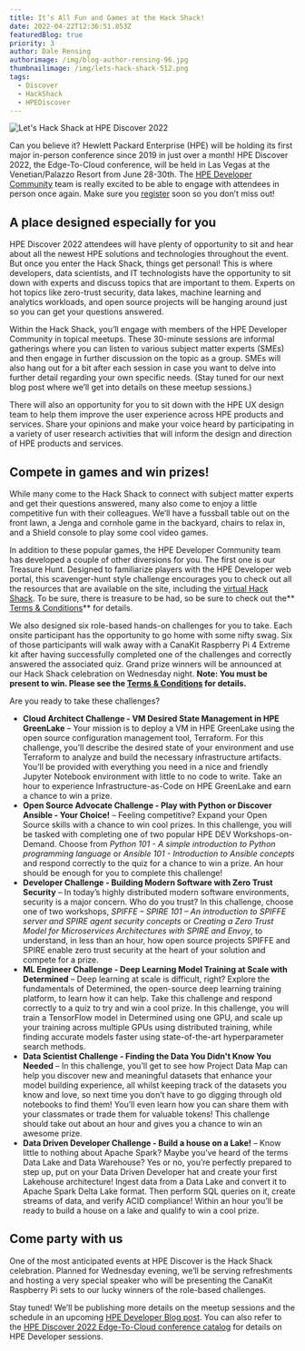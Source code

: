 ```yaml
---
title: It’s All Fun and Games at the Hack Shack!
date: 2022-04-22T12:36:51.853Z
featuredBlog: true
priority: 3
author: Dale Rensing
authorimage: /img/blog-author-rensing-96.jpg
thumbnailimage: /img/lets-hack-shack-512.png
tags:
  - Discover
  - HackShack
  - HPEDiscover
---
```

![Let's Hack Shack at HPE Discover 2022](/img/lets-hack-shack-512.png "Let's Hack Shack at HPE Discover 2022")

Can you believe it? Hewlett Packard Enterprise (HPE) will be holding its first major in-person conference since 2019 in just over a month! HPE Discover 2022, the Edge-To-Cloud conference, will be held in Las Vegas at the Venetian/Palazzo Resort from June 28-30th. The [HPE Developer Community](https://developer.hpe.com/) team is really excited to be able to engage with attendees in person once again. Make sure you [register](https://attend.hpe.com/discover2022/index.cfm?iLangID=1) soon so you don’t miss out!

## A place designed especially for you

HPE Discover 2022 attendees will have plenty of opportunity to sit and hear about all the newest HPE solutions and technologies throughout the event. But once you enter the Hack Shack, things get personal! This is where developers, data scientists, and IT technologists have the opportunity to sit down with experts and discuss topics that are important to them. Experts on hot topics like zero-trust security, data lakes, machine learning and analytics workloads, and open source projects will be hanging around just so you can get your questions answered.

Within the Hack Shack, you’ll engage with members of the HPE Developer Community in topical meetups. These 30-minute sessions are informal gatherings where you can listen to various subject matter experts (SMEs) and then engage in further discussion on the topic as a group. SMEs will also hang out for a bit after each session in case you want to delve into further detail regarding your own specific needs. (Stay tuned for our next blog post where we’ll get into details on these meetup sessions.)

There will also an opportunity for you to sit down with the HPE UX design team to help them improve the user experience across HPE products and services. Share your opinions and make your voice heard by participating in a variety of user research activities that will inform the design and direction of HPE products and services.

## Compete in games and win prizes!

While many come to the Hack Shack to connect with subject matter experts and get their questions answered, many also come to enjoy a little competitive fun with their colleagues. We’ll have a fussball table out on the front lawn, a Jenga and cornhole game in the backyard, chairs to relax in, and a Shield console to play some cool video games. 

In addition to these popular games, the HPE Developer Community team has developed a couple of other diversions for you. The first one is our Treasure Hunt. Designed to familiarize players with the HPE Developer web portal, this scavenger-hunt style challenge encourages you to check out all the resources that are available on the site, including the [virtual Hack Shack](https://developer.hpe.com/hackshack/). To be sure, there is treasure to be had, so be sure to check out the** [Terms & Conditions](https://developer.hpe.com/hackshack/hpediscover2022-treasurehunt-terms-conditions/)** for details.  

We also designed six role-based hands-on challenges for you to take. Each onsite participant has the opportunity to go home with some nifty swag. Six of those participants will walk away with a CanaKit Raspberry Pi 4 Extreme kit after having successfully completed one of the challenges and correctly answered the associated quiz. Grand prize winners will be announced at our Hack Shack celebration on Wednesday night. **Note: You must be present to win. Please see the [Terms & Conditions](https://developer.hpe.com/hackshack/hpediscover2022-swchallenges-terms-conditions/) for details.**  

Are you ready to take these challenges?

* **Cloud Architect Challenge - VM Desired State Management in HPE GreenLake** – Your mission is to deploy a VM in HPE GreenLake using the open source configuration management tool, Terraform. For this challenge, you’ll describe the desired state of your environment and use Terraform to analyze and build the necessary infrastructure artifacts. You’ll be provided with everything you need in a nice and friendly Jupyter Notebook environment with little to no code to write. Take an hour to experience Infrastructure-as-Code on HPE GreenLake and earn a chance to win a prize.
* **Open Source Advocate Challenge - Play with Python or Discover Ansible - Your Choice!** – Feeling competitive? Expand your Open Source skills with a chance to win cool prizes. In this challenge, you will be tasked with completing one of two popular HPE DEV Workshops-on-Demand. Choose from *Python 101 - A simple introduction to Python programming language* or *Ansible 101 - Introduction to Ansible concepts* and respond correctly to the quiz for a chance to win a prize. An hour should be enough for you to complete this challenge!
* **Developer Challenge - Building Modern Software with Zero Trust Security** – In today’s highly distributed modern software environments, security is a major concern. Who do you trust? In this challenge, choose one of two workshops, *SPIFFE – SPIRE 101 – An introduction to SPIFFE server and SPIRE agent security concepts* or *Creating a Zero Trust Model for Microservices Architectures with SPIRE and Envoy*, to understand, in less than an hour, how open source projects SPIFFE and SPIRE enable zero trust security at the heart of your solution and compete for a prize.
* **ML Engineer Challenge - Deep Learning Model Training at Scale with Determined** – Deep learning at scale is difficult, right? Explore the fundamentals of Determined, the open-source deep learning training platform, to learn how it can help. Take this challenge and respond correctly to a quiz to try and win a cool prize. In this challenge, you will train a TensorFlow model in Determined using one GPU, and scale up your training across multiple GPUs using distributed training, while finding accurate models faster using state-of-the-art hyperparameter search methods.
* **Data Scientist Challenge - Finding the Data You Didn't Know You Needed** – In this challenge, you’ll get to see how Project Data Map can help you discover new and meaningful datasets that enhance your model building experience, all whilst keeping track of the datasets you know and love, so next time you don’t have to go digging through old notebooks to find them! You’ll even learn how you can share them with your classmates or trade them for valuable tokens! This challenge should take out about an hour and gives you a chance to win an awesome prize.
* **Data Driven Developer Challenge - Build a house on a Lake!** – Know little to nothing about Apache Spark? Maybe you’ve heard of the terms Data Lake and Data Warehouse? Yes or no, you’re perfectly prepared to step up, put on your Data Driven Developer hat and create your first Lakehouse architecture! Ingest data from a Data Lake and convert it to Apache Spark Delta Lake format. Then perform SQL queries on it, create streams of data, and verify ACID compliance! Within an hour you’ll be ready to build a house on a lake and qualify to win a cool prize.

## Come party with us

One of the most anticipated events at HPE Discover is the Hack Shack celebration. Planned for Wednesday evening, we’ll be serving refreshments and hosting a very special speaker who will be presenting the CanaKit Raspberry Pi sets to our lucky winners of the role-based challenges.

Stay tuned! We’ll be publishing more details on the meetup sessions and the schedule in an upcoming [HPE Developer Blog post](https://developer.hpe.com/blog). You can also refer to the [HPE Discover 2022 Edge-To-Cloud conference catalog](https://content.attend.hpe.com/go/agendabuilder.sessions/?l=1049&locale=en_US) for details on HPE Developer sessions.